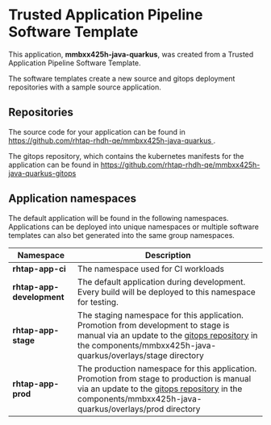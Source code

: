 # Trusted Application Pipeline Software Template

This application, **mmbxx425h-java-quarkus**, was created from a Trusted Application Pipeline Software Template.

The software templates create a new source and gitops deployment repositories with a sample source application. 

## Repositories

The source code for your application can be found in [https://github.com/rhtap-rhdh-qe/mmbxx425h-java-quarkus ](https://github.com/rhtap-rhdh-qe/mmbxx425h-java-quarkus ).
 
The gitops repository, which contains the kubernetes manifests for the application can be found in 
[https://github.com/rhtap-rhdh-qe/mmbxx425h-java-quarkus-gitops ](https://github.com/rhtap-rhdh-qe/mmbxx425h-java-quarkus-gitops ) 

## Application namespaces 

The default application will be found in the following namespaces. Applications can be deployed into unique namespaces or multiple software templates can also bet generated into the same group namespaces.  

|  Namespace   |  Description   |  
| -------- | -------- |
| **rhtap-app-ci** | The namespace used for CI workloads |
| **rhtap-app-development** | The default application during development. Every build will be deployed to this namespace for testing. |
| **rhtap-app-stage** | The staging namespace for this application. Promotion from development to stage is manual via an update to the [gitops repository](https://github.com/rhtap-rhdh-qe/mmbxx425h-java-quarkus-gitops ) in the components/mmbxx425h-java-quarkus/overlays/stage directory |
| **rhtap-app-prod** | The production namespace for this application. Promotion from stage to production is manual via an update to the [gitops repository](https://github.com/rhtap-rhdh-qe/mmbxx425h-java-quarkus-gitops ) in the components/mmbxx425h-java-quarkus/overlays/prod directory |